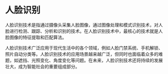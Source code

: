 # 人脸识别
人脸识别技术是指通过摄像头采集人脸图像，通过图像处理和模式识别技术，对人脸进行检测、跟踪、分析和识别的技术。在人脸识别技术中，最核心的技术就是人脸图像的特征提取和匹配算法。

人脸识别技术广泛应用于现代生活中的各个领域，例如人脸门禁系统、手机解锁、照片自动分类等。人脸识别技术的应用场景越来越广泛，但同时也面临着众多的难题，如遮挡、光照变化、角度变化等问题。在未来，人脸识别技术还将持续的发展壮大，成为智能社会的重要组成部分。